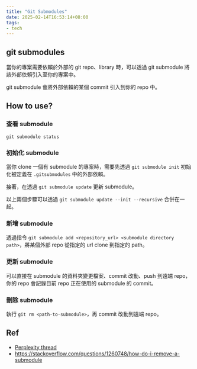 ```yaml
---
title: "Git Submodules"
date: 2025-02-14T16:53:14+08:00
tags:
- tech
---
```


## git submodules
當你的專案需要依賴於外部的 git repo、library 時，可以透過 git submodule 將該外部依賴引入至你的專案中。

git submodule 會將外部依賴的某個 commit 引入到你的 repo 中。

## How to use?
### 查看 submodule
`git submodule status`
### 初始化 submodule
當你 clone 一個有 submodule 的專案時，需要先透過 `git submodule init` 初始化被定義在 `.gitsubmodules` 中的外部依賴。

接著，在透過 `git submodule update` 更新 submodule。

以上兩個步驟可以透過 `git submodule update --init --recursive` 合併在一起。
### 新增 submodule
透過指令 `git submodule add <repository_url> <submodule directory path>`，將某個外部 repo 從指定的 url clone 到指定的 path。
### 更新 submodule
可以直接在 submodule 的資料夾變更檔案、commit 改動、push 到遠端 repo，你的 repo 會記錄目前 repo 正在使用的 submodule 的 commit。
### 刪除 submodule
執行 `git rm <path-to-submodule>`，再 commit 改動到遠端 repo。

## Ref
- [Perplexity thread](https://www.perplexity.ai/search/tell-and-teach-me-what-is-and-VjYKAj52QHqCyLDuCKfiuA)
- https://stackoverflow.com/questions/1260748/how-do-i-remove-a-submodule
